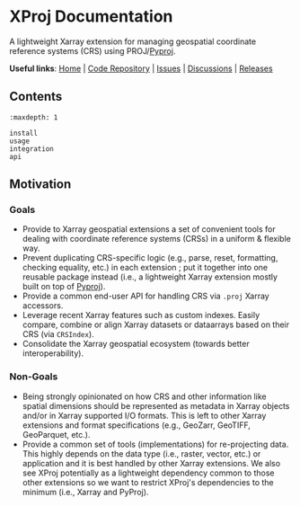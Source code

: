 # XProj Documentation

A lightweight Xarray extension for managing geospatial coordinate reference
systems (CRS) using PROJ/[Pyproj].

**Useful links**:
[Home](http://xproj.readthedocs.io/) |
[Code Repository](https://github.com/benbovy/xproj) |
[Issues](https://github.com/benbovy/xproj/issues) |
[Discussions](https://github.com/benbovy/xproj/discussions) |
[Releases](https://github.com/benbovy/xproj/releases)

## Contents

```{toctree}
:maxdepth: 1

install
usage
integration
api
```

## Motivation

### Goals

- Provide to Xarray geospatial extensions a set of convenient tools for dealing
  with coordinate reference systems (CRSs) in a uniform & flexible way.
- Prevent duplicating CRS-specific logic (e.g., parse, reset, formatting,
  checking equality, etc.) in each extension ; put it together into one reusable
  package instead (i.e., a lightweight Xarray extension mostly built on top of
  [Pyproj]).
- Provide a common end-user API for handling CRS via `.proj` Xarray accessors.
- Leverage recent Xarray features such as custom indexes. Easily compare,
  combine or align Xarray datasets or dataarrays based on their CRS (via
  `CRSIndex`).
- Consolidate the Xarray geospatial ecosystem (towards better interoperability).

### Non-Goals

- Being strongly opinionated on how CRS and other information like spatial
  dimensions should be represented as metadata in Xarray objects and/or in
  Xarray supported I/O formats. This is left to other Xarray extensions and
  format specifications (e.g., GeoZarr, GeoTIFF, GeoParquet, etc.).
- Provide a common set of tools (implementations) for re-projecting data. This
  highly depends on the data type (i.e., raster, vector, etc.) or application
  and it is best handled by other Xarray extensions. We also see XProj
  potentially as a lightweight dependency common to those other extensions so we
  want to restrict XProj's dependencies to the minimum (i.e., Xarray and
  PyProj).

[Pyproj]: https://pyproj4.github.io/pyproj/stable/
